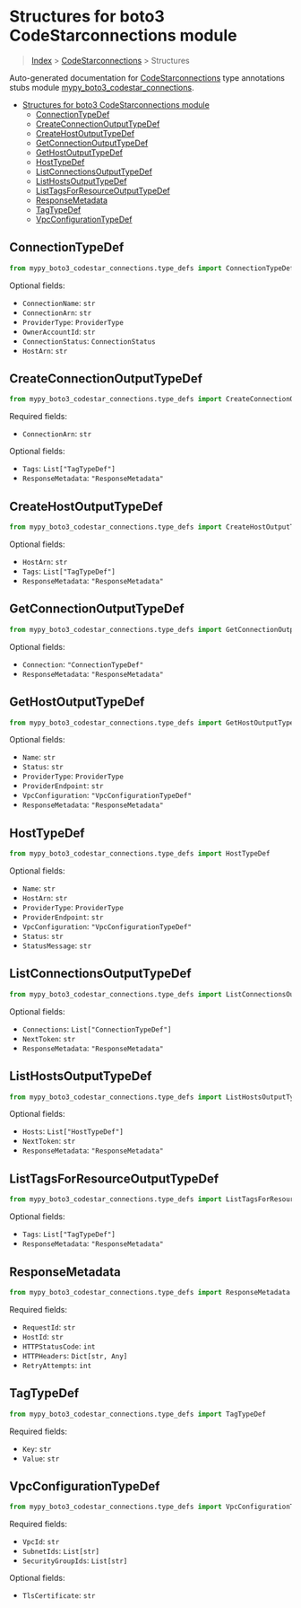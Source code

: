 # Structures for boto3 CodeStarconnections module

> [Index](../README.md) > [CodeStarconnections](./README.md) > Structures

Auto-generated documentation for [CodeStarconnections](https://boto3.amazonaws.com/v1/documentation/api/latest/reference/services/codestar-connections.html#CodeStarconnections)
type annotations stubs module [mypy_boto3_codestar_connections](https://pypi.org/project/mypy-boto3-codestar-connections/).

- [Structures for boto3 CodeStarconnections module](#structures-for-boto3-codestarconnections-module)
  - [ConnectionTypeDef](#connectiontypedef)
  - [CreateConnectionOutputTypeDef](#createconnectionoutputtypedef)
  - [CreateHostOutputTypeDef](#createhostoutputtypedef)
  - [GetConnectionOutputTypeDef](#getconnectionoutputtypedef)
  - [GetHostOutputTypeDef](#gethostoutputtypedef)
  - [HostTypeDef](#hosttypedef)
  - [ListConnectionsOutputTypeDef](#listconnectionsoutputtypedef)
  - [ListHostsOutputTypeDef](#listhostsoutputtypedef)
  - [ListTagsForResourceOutputTypeDef](#listtagsforresourceoutputtypedef)
  - [ResponseMetadata](#responsemetadata)
  - [TagTypeDef](#tagtypedef)
  - [VpcConfigurationTypeDef](#vpcconfigurationtypedef)

## ConnectionTypeDef

```python
from mypy_boto3_codestar_connections.type_defs import ConnectionTypeDef
```




Optional fields:
- `ConnectionName`: `str`
- `ConnectionArn`: `str`
- `ProviderType`: `ProviderType`
- `OwnerAccountId`: `str`
- `ConnectionStatus`: `ConnectionStatus`
- `HostArn`: `str`


## CreateConnectionOutputTypeDef

```python
from mypy_boto3_codestar_connections.type_defs import CreateConnectionOutputTypeDef
```


Required fields:
- `ConnectionArn`: `str`



Optional fields:
- `Tags`: `List["TagTypeDef"]`
- `ResponseMetadata`: `"ResponseMetadata"`


## CreateHostOutputTypeDef

```python
from mypy_boto3_codestar_connections.type_defs import CreateHostOutputTypeDef
```




Optional fields:
- `HostArn`: `str`
- `Tags`: `List["TagTypeDef"]`
- `ResponseMetadata`: `"ResponseMetadata"`


## GetConnectionOutputTypeDef

```python
from mypy_boto3_codestar_connections.type_defs import GetConnectionOutputTypeDef
```




Optional fields:
- `Connection`: `"ConnectionTypeDef"`
- `ResponseMetadata`: `"ResponseMetadata"`


## GetHostOutputTypeDef

```python
from mypy_boto3_codestar_connections.type_defs import GetHostOutputTypeDef
```




Optional fields:
- `Name`: `str`
- `Status`: `str`
- `ProviderType`: `ProviderType`
- `ProviderEndpoint`: `str`
- `VpcConfiguration`: `"VpcConfigurationTypeDef"`
- `ResponseMetadata`: `"ResponseMetadata"`


## HostTypeDef

```python
from mypy_boto3_codestar_connections.type_defs import HostTypeDef
```




Optional fields:
- `Name`: `str`
- `HostArn`: `str`
- `ProviderType`: `ProviderType`
- `ProviderEndpoint`: `str`
- `VpcConfiguration`: `"VpcConfigurationTypeDef"`
- `Status`: `str`
- `StatusMessage`: `str`


## ListConnectionsOutputTypeDef

```python
from mypy_boto3_codestar_connections.type_defs import ListConnectionsOutputTypeDef
```




Optional fields:
- `Connections`: `List["ConnectionTypeDef"]`
- `NextToken`: `str`
- `ResponseMetadata`: `"ResponseMetadata"`


## ListHostsOutputTypeDef

```python
from mypy_boto3_codestar_connections.type_defs import ListHostsOutputTypeDef
```




Optional fields:
- `Hosts`: `List["HostTypeDef"]`
- `NextToken`: `str`
- `ResponseMetadata`: `"ResponseMetadata"`


## ListTagsForResourceOutputTypeDef

```python
from mypy_boto3_codestar_connections.type_defs import ListTagsForResourceOutputTypeDef
```




Optional fields:
- `Tags`: `List["TagTypeDef"]`
- `ResponseMetadata`: `"ResponseMetadata"`


## ResponseMetadata

```python
from mypy_boto3_codestar_connections.type_defs import ResponseMetadata
```


Required fields:
- `RequestId`: `str`
- `HostId`: `str`
- `HTTPStatusCode`: `int`
- `HTTPHeaders`: `Dict[str, Any]`
- `RetryAttempts`: `int`




## TagTypeDef

```python
from mypy_boto3_codestar_connections.type_defs import TagTypeDef
```


Required fields:
- `Key`: `str`
- `Value`: `str`




## VpcConfigurationTypeDef

```python
from mypy_boto3_codestar_connections.type_defs import VpcConfigurationTypeDef
```


Required fields:
- `VpcId`: `str`
- `SubnetIds`: `List[str]`
- `SecurityGroupIds`: `List[str]`



Optional fields:
- `TlsCertificate`: `str`

